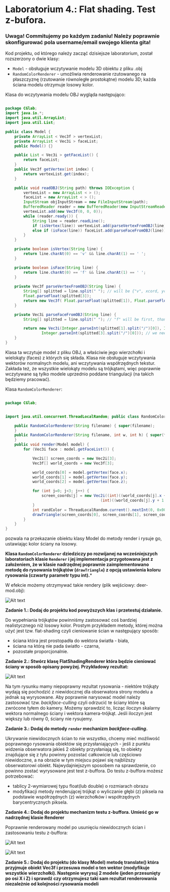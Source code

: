 # Laboratorium 4.: Flat shading. Test z-bufora.


### Uwaga! Commitujemy po każdym zadaniu! Należy poprawnie skonfigurować pola username/email swojego klienta gita!


Kod projektu, od którego należy zacząć dzisiejsze laboratorium, został rozszerzony o dwie klasy:
- ```Model``` - obsługuje wczytywanie modelu 3D obiektu z pliku .obj
- ```RandomColorRenderer``` - umożliwia renderowanie rzutowanego na płaszczyznę (rzutowanie równoległe prostokątne) modelu 3D; każda ściana modelu otrzymuje losowy kolor.

Klasa do wczytywania modelu OBJ wygląda następująco:

```java

package CGlab;
import java.io.*;
import java.util.ArrayList;
import java.util.List;

public class Model {
    private ArrayList < Vec3f > vertexList;
    private ArrayList < Vec3i > faceList;
    public Model() {}

    public List < Vec3i > getFaceList() {
        return faceList;
    }
    public Vec3f getVertex(int index) {
        return vertexList.get(index);
    }

    public void readOBJ(String path) throws IOException {
        vertexList = new ArrayList < > ();
        faceList = new ArrayList < > ();
        InputStream objInputStream = new FileInputStream(path);
        BufferedReader reader = new BufferedReader(new InputStreamReader(objInputStream));
        vertexList.add(new Vec3f(0, 0, 0));
        while (reader.ready()) {
            String line = reader.readLine();
            if (isVertex(line)) vertexList.add(parseVertexFromOBJ(line));
            else if (isFace(line)) faceList.add(parseFaceFromOBJ(line));
        }
    }

    private boolean isVertex(String line) {
        return line.charAt(0) == 'v' && line.charAt(1) == ' ';
    }

    private boolean isFace(String line) {
        return line.charAt(0) == 'f' && line.charAt(1) == ' ';
    }
    
    private Vec3f parseVertexFromOBJ(String line) {
        String[] splitted = line.split(" "); // will be {"v", xcord, ycord, zcord} return new Vec3f( Float.parseFloat(splitted[1]), Float.parseFloat(splitted[2]),
        Float.parseFloat(splitted[3]);
        return new Vec3f( Float.parseFloat(splitted[1]), Float.parseFloat(splitted[2]), Float.parseFloat(splitted[3]));
    }

    private Vec3i parseFaceFromOBJ(String line) {
        String[] splitted = line.split(" "); // "f" will be first, than 3 x vertex_index/texture_index/normal_index

        return new Vec3i(Integer.parseInt(splitted[1].split("/")[0]), Integer.parseInt(splitted[2].split("/")[0]),
                Integer.parseInt(splitted[3].split("/")[0])); // we need to split based on "/" to get vertex_index
    }
}

```

Klasa ta wczytuje model z pliku OBJ, a właściwie jego wierzchołki i wielokąty (faces) z których się składa. Klasa nie obsługuje wczytywania wektorów normalnych modelu, ani wczytywania współrzędnych tekstur. Zakłada też, że wszystkie wielokąty modelu są trójkątami, więc poprawnie wczytywane są tylko modele uprzednio poddane triangulacji (na takich będziemy pracować).

Klasa ```RandomColorRenderer```:

```java 

package CGlab;


import java.util.concurrent.ThreadLocalRandom; public class RandomColorRenderer extends Renderer {

    public RandomColorRenderer(String filename) { super(filename);
    }
    public RandomColorRenderer(String filename, int w, int h) { super(filename, w, h);
    }
    public void render(Model model) {
        for (Vec3i face : model.getFaceList()) {

            Vec2i[] screen_coords = new Vec2i[3];
            Vec3f[] world_coords = new Vec3f[3];

            world_coords[0] = model.getVertex(face.x);
            world_coords[1] = model.getVertex(face.y);
            world_coords[2] = model.getVertex(face.z);

            for (int j=0; j<3; j++) {
                screen_coords[j] = new Vec2i((int)((world_coords[j].x + 1.0) * render.getWidth() / 2.0),
                                          (int)((world_coords[j].y + 1.0) * render.getHeight() / 2.0) - render.getHeight() / 2);
            }
            int randColor = ThreadLocalRandom.current().nextInt(0, 0x00ffffff) | 0xff000000;
            drawTriangle(screen_coords[0], screen_coords[1], screen_coords[2], randColor);
        }
    }
}

```

pozwala na przekazanie obiektu klasy Model do metody render i rysuje go, ustawiając kolor ściany na losowy. 

**Klasa ```RandomColorRenderer``` dziedziczy po rozwijanej na wcześniejszych laboratoriach klasie ```Renderer``` i jej implementacja 
przygotowana jest z założeniem, że w klasie nadrzędnej poprawnie zaimplementowano metodę do rysowania trójkątów (```drawTriangle```) 
z opcją ustawienia koloru rysowania (czwarty parametr typu int).***

W efekcie możemy otrzymywać takie rendery (plik wejściowy: deer-mod.obj):

![Alt text](./img/render-random-colors.png)

**Zadanie 1.: Dodaj do projektu kod powyższych klas i przetestuj działanie.**

Do wypełniania trójkątów powinniśmy zastosować coś bardziej realistycznego niż losowy kolor. Prostym przykładem metody, której można użyć jest tzw. flat-shading czyli cieniowanie ścian w następujący sposób:
- ściana która jest prostopadła do wektora światła - biała,
- ściana na którą nie pada światło - czarna,
- pozostałe proporcjonalnie.


**Zadanie 2.: Stwórz klasę FlatShadingRenderer która będzie cieniować ściany w sposób opisany powyżej. Przykładowy rezultat:**

![Alt text](./img/render-incorrect.png)

Na tym rysunku mamy niepoprawny rezultat rysowania - niektóre trójkąty wydają się pochodzić z niewidocznej dla obserwatora strony modelu a jednak są wyrysowane. Aby poprawnie narysować model należy zastosować tzw. *backface-culling* czyli odrzucić te ściany które są zwrócone tyłem do kamery. Możemy sprawdzić to, licząc iloczyn skalarny wektora normalnego ściany i wektora kamera-trójkąt. Jeśli iloczyn jest większy lub równy 0, ściany nie rysujemy.

**Zadanie 3.: Dodaj do metody ```render``` mechanizm *backface-culling*.**

Ukrywanie niewidocznych ścian to nie wszystko, chcemy mieć możliwość poprawnego rysowania obiektów się przysłaniających - jeśli z punktu widzenia obserwatora jakieś 2 obiekty przysłaniają się, to obiekty znajdujące się z tyłu powinny pozostać całkowicie lub częściowo niewidoczne, a na obrazie w tym miejscu pojawi się najbliższy obserwatorowi obiekt. Najwydajniejszym sposobem na sprawdzenie, co powinno zostać wyrysowane jest test z-buffora. Do testu z-buffora możesz potrzebować:

- tablicy 2-wymiarowej typu float(lub double)  o rozmiarach obrazu
- modyfikacji metody renderującej trójkąt o wyliczanie głębi (z) piksela na podstawie współrzędnych (z) wierzchołków i współrzędnych barycentrycznych piksela.

**Zadanie 4.: Dodaj do projektu mechanizm testu z-buffora. Umieść go w nadrzędnej klasie Renderer**

Poprawnie renderowany model po usunięciu niewidocznych ścian i zastosowaniu testu z-buffora:

![Alt text](./img/render-flat-front-light.png)

![Alt text](./img/render-flat-top-light.png)

**Zadanie 5.: Dodaj do projektu (do klasy Model) metodę translate() która przyjmuje obiekt Vec3f i przesuwa model o ten wektor (modyfikuje wszystkie wierzchołki). Następnie wyrysuj 2 modele (jeden przesunięty po osi X i Z) i sprawdź czy otrzymujesz taki sam rezultat renderowania niezależnie od kolejności rysowania modeli**




